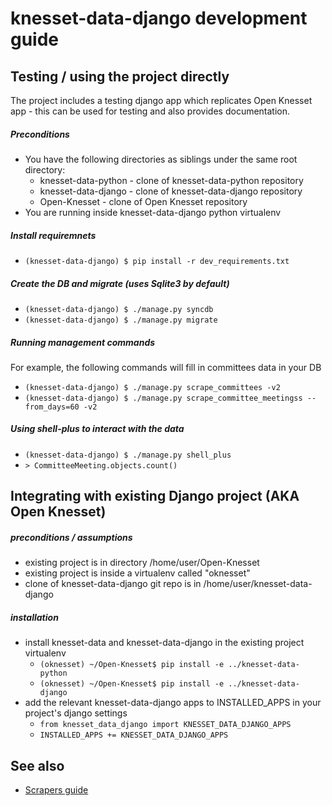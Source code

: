 # knesset-data-django development guide

## Testing / using the project directly

The project includes a testing django app which replicates Open Knesset app -
this can be used for testing and also provides documentation.

##### Preconditions

* You have the following directories as siblings under the same root directory:
  * knesset-data-python - clone of knesset-data-python repository
  * knesset-data-django - clone of knesset-data-django repository
  * Open-Knesset - clone of Open Knesset repository
* You are running inside knesset-data-django python virtualenv

##### Install requiremnets

* `(knesset-data-django) $ pip install -r dev_requirements.txt`

##### Create the DB and migrate (uses Sqlite3 by default)

* `(knesset-data-django) $ ./manage.py syncdb`
* `(knesset-data-django) $ ./manage.py migrate`

##### Running management commands

For example, the following commands will fill in committees data in your DB

* `(knesset-data-django) $ ./manage.py scrape_committees -v2`
* `(knesset-data-django) $ ./manage.py scrape_committee_meetingss --from_days=60 -v2`

##### Using shell-plus to interact with the data

* `(knesset-data-django) $ ./manage.py shell_plus`
* `> CommitteeMeeting.objects.count()`

## Integrating with existing Django project (AKA Open Knesset)

##### preconditions / assumptions

* existing project is in directory /home/user/Open-Knesset
* existing project is inside a virtualenv called "oknesset"
* clone of knesset-data-django git repo is in /home/user/knesset-data-django

##### installation

* install knesset-data and knesset-data-django in the existing project virtualenv
  * `(oknesset) ~/Open-Knesset$ pip install -e ../knesset-data-python`
  * `(oknesset) ~/Open-Knesset$ pip install -e ../knesset-data-django`
* add the relevant knesset-data-django apps to INSTALLED_APPS in your project's django settings
  * `from knesset_data_django import KNESSET_DATA_DJANGO_APPS`
  * `INSTALLED_APPS += KNESSET_DATA_DJANGO_APPS`

## See also

* [Scrapers guide](/SCRAPERS.md)
